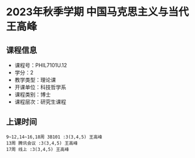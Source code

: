# 2023年秋季学期 中国马克思主义与当代 王高峰






## 课程信息

- 课程号：PHIL7101U.12
- 学分：2
- 教学类型：理论课
- 开课单位：科技哲学系
- 课程类别：博士
- 课程层次：研究生课程

## 上课时间

```
9~12,14~16,18周 3B101 :3(3,4,5) 王高峰
13周 腾讯会议 :3(3,4,5) 王高峰
17周 线上 :3(3,4,5) 王高峰
```


